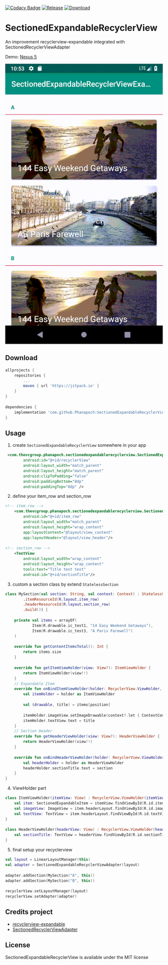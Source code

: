 [![Codacy Badge](https://api.codacy.com/project/badge/Grade/2f493acc650c44a88706a2be93da984d)](https://app.codacy.com/app/Phanapoch/SectionedExpandableRecyclerView?utm_source=github.com&utm_medium=referral&utm_content=Phanapoch/SectionedExpandableRecyclerView&utm_campaign=Badge_Grade_Dashboard)
[![Release](https://jitpack.io/v/Phanapoch/SectionedExpandableRecyclerView.svg)](https://jitpack.io/#Phanapoch/SectionedExpandableRecyclerView)
[![Download](https://jitpack.io/v/Phanapoch/SectionedExpandableRecyclerView/month.svg)](https://jitpack.io/#Phanapoch/SectionedExpandableRecyclerView)

# SectionedExpandableRecyclerView
An improvement recyclerview-expandable integrated with SectionedRecyclerViewAdapter

Demo: [Nexus 5](https://appetize.io/app/3g4fpbhvqnpxgbwprxgrp65hmr?device=nexus5&language=en)

![SectionedExpandableRecyclerView GIF](https://github.com/Phanapoch/SectionedExpandableRecyclerView/blob/master/demo/demo1.gif)

## Download
```gradle
allprojects {
	repositories {
		...
		maven { url 'https://jitpack.io' }
	}
}
  
dependencies {
	implementation 'com.github.Phanapoch:SectionedExpandableRecyclerView:0.1.2'
}
```

## Usage
1.  create `SectionedExpandableRecyclerView` somewhere in your app
```xml
 <com.thevcgroup.phanapoch.sectionedexpandablerecyclerview.SectionedExpandableRecyclerView
        android:id="@+id/recyclerView"
        android:layout_width="match_parent"
        android:layout_height="match_parent"
        android:clipToPadding="false"
        android:paddingBottom="8dp"
        android:paddingTop="8dp" />
```
2.  define your item_row and section_row
```xml
<!-- item_row -->
    <com.thevcgroup.phanapoch.sectionedexpandablerecyclerview.SectionedExpandableItem
        android:id="@+id/item_row"
        android:layout_width="match_parent"
        android:layout_height="wrap_content"
        app:layoutContent="@layout/view_content"
        app:layoutHeader="@layout/view_header"/>

<!-- section_row -->
    <TextView
        android:layout_width="wrap_content"
        android:layout_height="wrap_content"
        tools:text="Title test text"
        android:id="@+id/sectionTitle"/>

```
3.  custom a section class by extend `StatelessSection`
```kotlin
class MySection(val section: String, val context: Context) : StatelessSection(SectionParameters.builder()
        .itemResourceId(R.layout.item_row)
        .headerResourceId(R.layout.section_row)
        .build()) {

    private val items = arrayOf(
            Item(R.drawable.ic_test1, "14 Easy Weekend Getaways"),
            Item(R.drawable.ic_test3, "A Paris Farewell")
    )

    override fun getContentItemsTotal(): Int {
        return items.size
    }

    override fun getItemViewHolder(view: View?): ItemViewHolder {
        return ItemViewHolder(view!!)
    }
	// Expandable Item
    override fun onBindItemViewHolder(holder: RecyclerView.ViewHolder, position: Int) {
        val itemHolder = holder as ItemViewHolder

        val (drawable, title) = items[position]

        itemHolder.imageView.setImageDrawable(context?.let { ContextCompat.getDrawable(it, drawable) })
        itemHolder.textView.text = title
    }
	// Section Header
    override fun getHeaderViewHolder(view: View?): HeaderViewHolder {
        return HeaderViewHolder(view!!)
    }

    override fun onBindHeaderViewHolder(holder: RecyclerView.ViewHolder?) {
        val headerHolder = holder as HeaderViewHolder
        headerHolder.sectionTitle.text = section
    }
}
```
4.  ViewHolder part
```kotlin
class ItemViewHolder(itemView: View) : RecyclerView.ViewHolder(itemView) {
    val item: SectionedExpandableItem = itemView.findViewById(R.id.item_row) as SectionedExpandableItem
    val imageView: ImageView = item.headerLayout.findViewById(R.id.imageView) as ImageView
    val textView: TextView = item.headerLayout.findViewById(R.id.textView) as TextView
}

class HeaderViewHolder(headerView: View) : RecyclerView.ViewHolder(headerView) {
    val sectionTitle: TextView = headerView.findViewById(R.id.sectionTitle)
}
```

5.  final setup your recyclerview
```kotlin
val layout = LinearLayoutManager(this)
val adapter = SectionedExpandableRecyclerViewAdapter(layout)

adapter.addSection(MySection("A", this))
adapter.addSection(MySection("B", this))

recyclerView.setLayoutManager(layout)
recyclerView.setAdapter(adapter)
```

## Credits project
-  [recyclerview-expandable](https://github.com/hendraanggrian/recyclerview-expandable)
-  [SectionedRecyclerViewAdapter](https://github.com/luizgrp/SectionedRecyclerViewAdapter)

## License
SectionedExpandableRecyclerView is available under the MIT license
